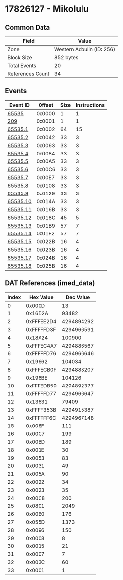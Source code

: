 # 17826127 - Mikolulu

## Common Data

| Field            | Value                     |
|------------------|---------------------------|
| Zone             | Western Adoulin (ID: 256) |
| Block Size       | 852 bytes                 |
| Total Events     | 20                        |
| References Count | 34                        |

## Events

| Event ID                  | Offset   |   Size |   Instructions |
|---------------------------|----------|--------|----------------|
| [65535](./65535.md)       | 0x0000   |      1 |              1 |
| [209](./209.md)           | 0x0001   |      1 |              1 |
| [65535.1](./65535.1.md)   | 0x0002   |     64 |             15 |
| [65535.2](./65535.2.md)   | 0x0042   |     33 |              3 |
| [65535.3](./65535.3.md)   | 0x0063   |     33 |              3 |
| [65535.4](./65535.4.md)   | 0x0084   |     33 |              3 |
| [65535.5](./65535.5.md)   | 0x00A5   |     33 |              3 |
| [65535.6](./65535.6.md)   | 0x00C6   |     33 |              3 |
| [65535.7](./65535.7.md)   | 0x00E7   |     33 |              3 |
| [65535.8](./65535.8.md)   | 0x0108   |     33 |              3 |
| [65535.9](./65535.9.md)   | 0x0129   |     33 |              3 |
| [65535.10](./65535.10.md) | 0x014A   |     33 |              3 |
| [65535.11](./65535.11.md) | 0x016B   |     33 |              3 |
| [65535.12](./65535.12.md) | 0x018C   |     45 |              5 |
| [65535.13](./65535.13.md) | 0x01B9   |     57 |              7 |
| [65535.14](./65535.14.md) | 0x01F2   |     57 |              7 |
| [65535.15](./65535.15.md) | 0x022B   |     16 |              4 |
| [65535.16](./65535.16.md) | 0x023B   |     16 |              4 |
| [65535.17](./65535.17.md) | 0x024B   |     16 |              4 |
| [65535.18](./65535.18.md) | 0x025B   |     16 |              4 |

## DAT References (imed_data)

|   Index | Hex Value   |   Dec Value |
|---------|-------------|-------------|
|       0 | 0x000D      |          13 |
|       1 | 0x16D2A     |       93482 |
|       2 | 0xFFFEE2D4  |  4294894292 |
|       3 | 0xFFFFFD3F  |  4294966591 |
|       4 | 0x18A24     |      100900 |
|       5 | 0xFFFEC4A7  |  4294886567 |
|       6 | 0xFFFFFD76  |  4294966646 |
|       7 | 0x19662     |      104034 |
|       8 | 0xFFFECB0F  |  4294888207 |
|       9 | 0x196BE     |      104126 |
|      10 | 0xFFFEDB59  |  4294892377 |
|      11 | 0xFFFFFD77  |  4294966647 |
|      12 | 0x13631     |       79409 |
|      13 | 0xFFFF353B  |  4294915387 |
|      14 | 0xFFFFFF6C  |  4294967148 |
|      15 | 0x006F      |         111 |
|      16 | 0x00C7      |         199 |
|      17 | 0x00BD      |         189 |
|      18 | 0x001E      |          30 |
|      19 | 0x0053      |          83 |
|      20 | 0x0031      |          49 |
|      21 | 0x005A      |          90 |
|      22 | 0x0022      |          34 |
|      23 | 0x0023      |          35 |
|      24 | 0x00C8      |         200 |
|      25 | 0x0801      |        2049 |
|      26 | 0x00B0      |         176 |
|      27 | 0x055D      |        1373 |
|      28 | 0x0096      |         150 |
|      29 | 0x0008      |           8 |
|      30 | 0x0015      |          21 |
|      31 | 0x0007      |           7 |
|      32 | 0x003C      |          60 |
|      33 | 0x0001      |           1 |
